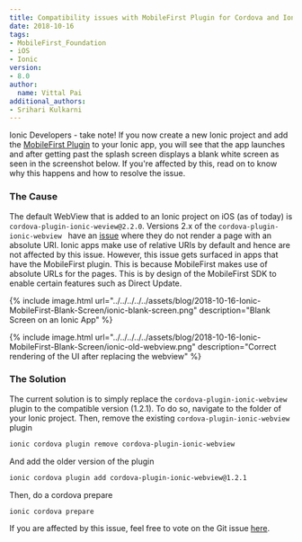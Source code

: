 ```yaml
---
title: Compatibility issues with MobileFirst Plugin for Cordova and Ionic Webview 2.x
date: 2018-10-16
tags:
- MobileFirst_Foundation
- iOS
- Ionic
version:
- 8.0
author:
  name: Vittal Pai
additional_authors:
- Srihari Kulkarni
---
```


Ionic Developers - take note! If you now create a new Ionic project and add the [MobileFirst Plugin](https://www.npmjs.com/package/cordova-plugin-mfp) to your Ionic app, you will see that the app launches and after getting past the splash screen displays a blank white screen as seen in the screenshot below. If you're affected by this, read on to know why this happens and how to resolve the issue. 


### The Cause 
The default WebView that is added to an Ionic project on iOS (as of today) is `cordova-plugin-ionic-weview@2.2.0`. Versions 2.x of the `cordova-plugin-ionic-webview ` have an [issue](https://github.com/ionic-team/cordova-plugin-ionic-webview/issues/195) where they do not render a page with an absolute URI. Ionic apps make use of relative URIs by default and hence are not affected by this issue. However, this issue gets surfaced in apps that have the MobileFirst plugin. This is because MobileFirst makes use of absolute URLs for the pages. This is by design of the MobileFirst SDK to enable certain features such as Direct Update.

{% include image.html url="../../../../../assets/blog/2018-10-16-Ionic-MobileFirst-Blank-Screen/ionic-blank-screen.png" description="Blank Screen on an Ionic App" %}

{% include image.html url="../../../../../assets/blog/2018-10-16-Ionic-MobileFirst-Blank-Screen/ionic-old-webview.png" description="Correct rendering of the UI after replacing the webview" %}

### The Solution
The current solution is to simply replace the `cordova-plugin-ionic-webview` plugin to the compatible version (1.2.1). To do so, navigate to the folder of your Ionic project. 
Then, remove the existing `cordova-plugin-ionic-webview` plugin

```bash
ionic cordova plugin remove cordova-plugin-ionic-webview
```

And add the older version of the plugin

```bash
ionic cordova plugin add cordova-plugin-ionic-webview@1.2.1
``` 

Then, do a cordova prepare 

```bash
ionic cordova prepare
```

If you are affected by this issue, feel free to vote on the Git issue [here](https://github.com/ionic-team/cordova-plugin-ionic-webview/issues/195).
